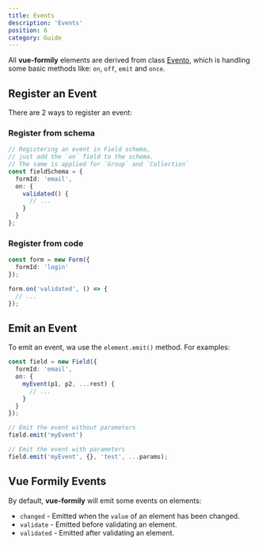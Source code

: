 ```yaml
---
title: Events
description: 'Events'
position: 6
category: Guide
---
```


All **vue-formily** elements are derived from class [Evento](/api/evento), which is handling some basic methods like: `on`, `off`, `emit` and `once`.

## Register an Event
There are 2 ways to register an event:

### Register from schema

```typescript
// Registering an event in Field schema,
// just add the `on` field to the schema.
// The same is applied for `Group` and `Collection`
const fieldSchema = {
  formId: 'email',
  on: {
    validated() {
      // ...
    }
  }
};
```

### Register from code

```typescript
const form = new Form({
  formId: 'login'
});

form.on('validated', () => {
  // ...
});
```

## Emit an Event
To emit an event, wa use the `element.emit()` method. For examples:

```typescript
const field = new Field({
  formId: 'email',
  on: {
    myEvent(p1, p2, ...rest) {
      // ...
    }
  }
});

// Emit the event without parameters
field.emit('myEvent')

// Emit the event with parameters
field.emit('myEvent', {}, 'test', ...params);
```

## Vue Formily Events
By default, **vue-formily** will emit some events on elements:

- `changed` - Emitted when the `value` of an element has been changed.
- `validate` - Emitted before validating an element.
- `validated` - Emitted after validating an element.


